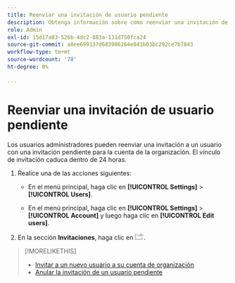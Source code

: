 ```yaml
---
title: Reenviar una invitación de usuario pendiente
description: Obtenga información sobre cómo reenviar una invitación de usuario pendiente.
role: Admin
exl-id: 15d17a03-526b-4dc2-883a-131d750fca24
source-git-commit: a8ee699137d683986264e841b03bc292ce7b7843
workflow-type: tm+mt
source-wordcount: '78'
ht-degree: 0%

---
```


# Reenviar una invitación de usuario pendiente

Los usuarios administradores pueden reenviar una invitación a un usuario con una invitación pendiente para la cuenta de la organización. El vínculo de invitación caduca dentro de 24 horas.

1. Realice una de las acciones siguientes:

   * En el menú principal, haga clic en **[!UICONTROL Settings]** > **[!UICONTROL Users]**.

   * En el menú principal, haga clic en **[!UICONTROL Settings]** > **[!UICONTROL Account]** y luego haga clic en **[!UICONTROL Edit users]**.

1. En la sección **Invitaciones**, haga clic en ![Reenviar](/help/dsp/assets/resend.png).

>[!MORELIKETHIS]
>
>* [Invitar a un nuevo usuario a su cuenta de organización](user-invite.md)
>* [Anular la invitación de un usuario pendiente](user-uninvite.md)

<!-- >* [Edit User Permissions or Delete a User](user-edit.md) -->
